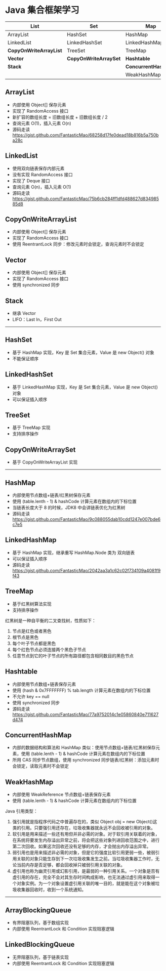 # Java 集合框架学习

List | Set | Map | Queue
--- | --- | --- | ---
ArrayList | HashSet | HashMap | ArrayBlockingQueue
LinkedList | LinkedHashSet | LinkedHashMap | LinkedBlockingQueue
**CopyOnWriteArrayList** | TreeSet | TreeMap |
**Vector** | **CopyOnWriteArraySet** | **Hashtable** |
**Stack** | | **ConcurrentHashMap** |
 | | | WeakHashMap |

## ArrayList
* 内部使用 Object[] 保存元素
* 实现了 RandomAccess 接口
* 新扩容的数组长度 = 旧数组长度 + 旧数组长度 / 2
* 查询元素 O(1)，插入元素 O(n)
* 源码走读 https://gist.github.com/FantasticMao/68258d17fe0dead18b816b5a750ba28c

## LinkedList
* 使用双向链表保存内部元素
* 没有实现 RandomAccess 接口
* 实现了 Deque 接口
* 查询元素 O(n)，插入元素 O(1)
* 源码走读 https://gist.github.com/FantasticMao/75b6cb284ff1dfd488627d83498585d8

## CopyOnWriteArrayList
* 内部使用 Object[] 保存元素
* 实现了 RandomAccess 接口
* 使用 ReentrantLock 同步：修改元素时会锁定，查询元素时不会锁定

## Vector
* 内部使用 Object[] 保存元素
* 实现了 RandomAccess 接口
* 使用 synchronized 同步

## Stack
* 继承 Vector
* LIFO：Last In，First Out

---

## HashSet
* 基于 HashMap 实现，Key 是 Set 集合元素，Value 是 new Object() 对象
* 不能保证顺序

## LinkedHashSet
* 基于 LinkedHashMap 实现，Key 是 Set 集合元素，Value 是 new Object() 对象
* 可以保证插入顺序

## TreeSet
* 基于 TreeMap 实现
* 支持排序操作

## CopyOnWriteArraySet
* 基于 CopyOnWriteArrayList 实现

---

## HashMap
* 内部使用节点数组+链表/红黑树保存元素
* 使用 (table.lenth - 1) & hashCode 计算元素在数组内的下标位置
* 当链表长度大于 8 的时候，JDK8 中会讲链表优化为红黑树
* 源码走读 https://gist.github.com/FantasticMao/9c088055dab10cdd1247e007bde6c7e5

## LinkedHashMap
* 基于 HashMap 实现，继承重写 HashMap.Node 类为 双向链表
* 可以保证插入顺序
* 源码走读 https://gist.github.com/FantasticMao/2042aa3a1c62c02f734109a4081f9f43

## TreeMap
* 基于红黑树算法实现
* 支持排序操作

红黑树是一种自平衡的二叉查找树，性质如下：
1. 节点是红色或者黑色
2. 根节点是黑色
3. 每个叶子节点都是黑色
4. 每个红色节点必须连接两个黑色子节点
5. 任意节点到它的叶子节点的所有路径都包含相同数目的黑色节点

## Hashtable
* 内部使用节点数组+链表保存元素
* 使用 (hash & 0x7FFFFFFF) % tab.length 计算元素在数组内的下标位置
* 不允许 key == null
* 使用 synchronized 同步
* 源码走读 https://gist.github.com/FantasticMao/77a9752014c1e05860840e711627d474

## ConcurrentHashMap
* 内部的数据结构和算法和 HashMap 类似：使用节点数组+链表/红黑树保存元素，使用 (table.lenth - 1) & hashCode 计算元素在数组内的下标位置
* 所用 CAS 同步节点数组，使用 synchronized 同步链表/红黑树：添加元素时会锁定，读取元素时不会锁定

## WeakHashMap
* 内部使用 WeakReference 节点数组+链表保存元素
* 使用 (table.lenth - 1) & hashCode 计算元素在数组内的下标位置

Java 引用类型：
1. 强引用就是指程序代码之中普遍存在的，类似 Object obj = new Object()这类的引用。只要强引用还存在，垃圾收集器就永远不会回收被引用的对象。
2. 软引用是用来描述一些还有用但并非必需的对象。对于软引用关联着的对象，在系统将要发生内存溢出异常之前，将会把这些对象列进回收范围之中，进行第二次回收。如果这次回收还没有足够的内存，才会抛出内存溢出异常。
3. 弱引用也是用来描述非必需的对象，但是它的强度比软引用更弱一些，被弱引用关联的对象只能生存到下一次垃圾收集发生之前。当垃圾收集器工作时，无论当前内存是否足够，都会回收掉只被弱引用关联的对象。
4. 虚引用也称为幽灵引用或幻影引用，是最弱的一种引用关系。一个对象是否有虚引用的存在，完全不会对其生存时间构成影响，也无法通过虚引用来取得一个对象实例。为一个对象设置虚引用关联的唯一目的，就是能在这个对象被垃圾收集器回收时，收到一个系统通知。

---

## ArrayBlockingQueue
* 有界阻塞队列，基于数组实现
* 内部使用 ReentrantLock 和 Condition 实现阻塞逻辑

## LinkedBlockingQueue
* 无界阻塞队列，基于链表实现
* 内部使用 ReentrantLock 和 Condition 实现阻塞逻辑
